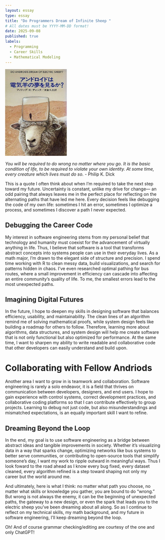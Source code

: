 ```yaml
---
layout: essay
type: essay
title: "Do Programmers Dream of Infinite Sheep "
# All dates must be YYYY-MM-DD format!
date: 2025-09-08
published: true
labels:
  - Programming
  - Career Skills
  - Mathematical Modeling
---
```


<img width="200px" class="rounded float-start pe-4" src="../img/sheep.jpg">

*You will be required to do wrong no matter where you go. It is the basic condition of life, to be required to violate your own identity. At some time, every creature which lives must do so.* - Philip K. Dick

This is a quote I often think about when I’m required to take the next step toward my future. Uncertainty is constant, unlike my drive for change— an odd pairing that always leaves me in the perfect place for reflecting on the alternating paths that have led me here. Every decision feels like debugging the code of my own life: sometimes I hit an error, sometimes I optimize a process, and sometimes I discover a path I never expected.

## Debugging the Career Code

My interest in software engineering stems from my personal belief that technology and humanity must coexist for the advancement of virtually anything in life. Thus, I believe that software is a tool that transforms abstract concepts into systems people can use in their everyday lives. As a math major, I’m drawn to the elegant side of structure and precision. I spend time working with R to clean messy data, build visualizations, and search for patterns hidden in chaos. I’ve even researched optimal pathing for bus routes, where a small improvement in efficiency can cascade into affecting an entire community’s quality of life. To me, the smallest errors lead to the most unexpected paths.

## Imagining Digital Futures

In the future, I hope to deepen my skills in designing software that balances efficiency, usability, and maintainability. The clean lines of an algorithm remind me of solving mathematical proofs, while system design feels like building a roadmap for others to follow. Therefore, learning more about algorithms, data structures, and system design will help me create software that is not only functional but also optimized for performance. At the same time, I want to sharpen my ability to write readable and collaborative code that other developers can easily understand and build upon.

# Collaborating with Fellow Andriods

Another area I want to grow in is teamwork and collaboration. Software engineering is rarely a solo endeavor, it is a field that thrives on communication between developers, designers, and end users. I hope to gain experience with control systems, correct development practices, and collaborative coding platforms so that I can contribute effectively to group projects. Learning to debug not just code, but also misunderstandings and mismatched expectations, is an equally important skill I want to refine.

## Dreaming Beyond the Loop

In the end, my goal is to use software engineering as a bridge between abstract ideas and tangible improvements in society. Whether it’s visualizing data in a way that sparks change, optimizing networks like bus systems to better serve communities, or contributing to open-source tools that simplify someone’s day, I want my work to ripple outward in meaningful ways. Thus I look foward to the road ahead as I know every bug fixed, every dataset cleaned, every algorithm refined is a step toward shaping not only my career but the world around me.

And ultimately, here is what I think: no matter what path you choose, no matter what skills or knowledge you gather, you are bound to do “wrong.” 
But wrong is not always the enemy, it can be the beginning of unexpected paths, the gateway to a new design, or even the spark that leads you to the electric sheep you’ve been dreaming about all along. So as I continue to reflect on my technical skills, my math background, and my future in software engineering, I’ll keep dreaming beyond the loop. 

Oh! And of course grammar checking/editing are courtesy of the one and only ChatGPT!
